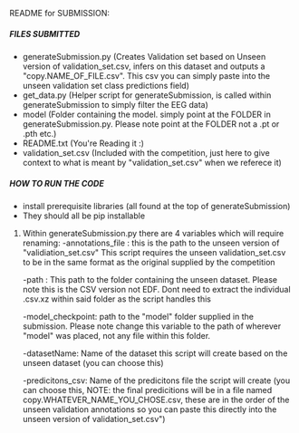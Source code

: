 README for SUBMISSION:

##### FILES SUBMITTED #####

- generateSubmission.py (Creates Validation set based on Unseen version of validation_set.csv, infers on this dataset and outputs a "copy.NAME_OF_FILE.csv". This csv you can simply paste into the unseen validation set class predictions field)
- get_data.py (Helper script for generateSubmission, is called within generateSubmission to simply filter the EEG data)
- model (Folder containing the model. simply point at the FOLDER in generateSubmission.py. Please note point at the FOLDER not a .pt or .pth etc.)
- README.txt (You're Reading it :)
- validation_set.csv (Included with the competition, just here to give context to what is meant by "validation_set.csv" when we referece it)


##### HOW TO RUN THE CODE #####

- install prerequisite libraries (all found at the top of generateSubmission)
- They should all be pip installable

1) Within generateSubmission.py there are 4 variables which will require renaming:
	-annotations_file : this is the path to the unseen version of "validiation_set.csv"
			    This script requires the unseen validation_set.csv to be in the same 				    format as the original supplied by the competition
	
	-path : 	    This path to the folder containing the unseen dataset. Please note this is 				    the CSV version not EDF. Dont need to extract the individual .csv.xz 				    within said folder as the script handles this

	-model_checkpoint: path to the "model" folder supplied in the submission. Please note change 				   this variable to the path of wherever "model" was placed, not any file 				   within this folder.

	-datasetName: 	   Name of the dataset this script will create based on the unseen dataset 				   (you can choose this)

	-predicitons_csv:  Name of the predicitons file the script will create
			   (you can choose this, NOTE: the final predicitions will be in a file named 				   copy.WHATEVER_NAME_YOU_CHOSE.csv, these are in the order of the unseen    				   validation annotations so you can paste this directly into the unseen 			           version of validation_set.csv")



